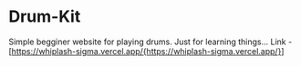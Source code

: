 # Drum-Kit
Simple begginer website for playing drums. Just for learning things...
Link - [https://whiplash-sigma.vercel.app/{https://whiplash-sigma.vercel.app/}]
